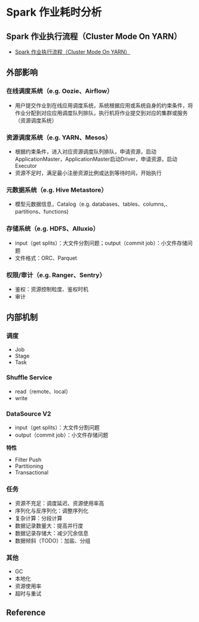 # Spark 作业耗时分析

## Spark 作业执行流程（Cluster Mode On YARN）

- [Spark 作业执行流程（Cluster Mode On YARN）](spark-job-execution-process.md)

## 外部影响

### 在线调度系统（e.g. Oozie、Airflow）

- 用户提交作业到在线应用调度系统，系统根据应用或系统自身的约束条件，将作业分配到对应应用调度队列排队，执行机将作业提交到对应的集群或服务（资源调度系统）

### 资源调度系统（e.g. YARN、Mesos）

- 根据约束条件，进入对应资源调度队列排队，申请资源，启动ApplicationMaster，ApplicationMaster启动Driver，申请资源，启动Executor
- 资源不足时，满足最小注册资源比例或达到等待时间，开始执行

### 元数据系统（e.g. Hive Metastore）

- 模型元数据信息，Catalog（e.g. databases、tables、columns,、partitions、functions) 

### 存储系统（e.g. HDFS、Alluxio）

- input（get splits）：大文件分割问题；output（commit job）：小文件存储问题
- 文件格式：ORC、Parquet

### 权限/审计（e.g. Ranger、Sentry）

- 鉴权：资源控制粒度、鉴权时机
- 审计

## 内部机制

### 调度

- Job
- Stage
- Task

### Shuffle Service

- read（remote、local）
- write

### DataSource V2

- input（get splits）：大文件分割问题
- output（commit job）：小文件存储问题

**特性**

- Filter Push
- Partitioning
- Transactional

### 任务

- 资源不充足：调度延迟、资源使用率高
- 序列化与反序列化：调整序列化
- 复杂计算：分段计算
- 数据记录数量大：提高并行度
- 数据记录存储大：减少冗余信息
- 数据倾斜（TODO）：加盐、分组

### 其他

- GC
- 本地化
- 资源使用率
- 超时与重试

## Reference

